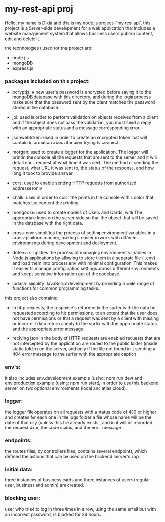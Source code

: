 # my-rest-api proj
Hello, my name is Dikla and this is my node.js project- 'my rest api'.
this project is a Server-side development for a web application that includes a website management system that allows business users
publish content, edit and delete it. 

the technologies I used for this project are:
- node j.s
- mongoDB
- express.js

### packages included on this project:

- bcryptjs: A new user's password is encrypted before saving it to the mongoDB database with
this directory, and during the login process make sure that the password sent by the client matches the password
stored in the database. 

- joi: used in order to perform validation on objects received from a client
and if the object does not pass the validation, you must send a reply with an appropriate status and a message
corresponding error.

- jsonwebtoken: used in order to create an encrypted token that will contain information
about the user trying to connect. 

- morgan: used to create a logger for the application. The logger will printin the console all the requests that are sent to the server and it will detail each request at what time it was sent, The method of sending the request, what URL it was sent to, the status of the response, and how long it took to provide
answer

- cors: used to enable sending HTTP requests from authorized addressesonly 

- chalk: used in order to color the prints in the console with a color that matches the content the printing 

- mongoose: used to create models of Users and Cards, with The appropriate keys on the server side so that the object that will be saved in the database with the right data. 

- cross-env: simplifies the process of setting environment variables in a cross-platform manner, making it easier to work with different environments during development and deployment.

- dotenv: simplifies the process of managing environment variables in Node.js applications by allowing to store them in a separate file ( .env) and load them into process.env with minimal configuration. This makes it easier to manage configuration settings across different environments and keeps sensitive information out of the codebase.

- lodash: simplify JavaScript development by providing a wide range of functions for common programming tasks.

this project also contains:

- in http requests, the response's returned to the surfer with the data he requested according to his permissions.
to an extent that the user does not have permissions or that a request was sent by a client with missing or incorrect data
return a reply to the surfer with the appropriate status and the appropriate error message.

- reciving json in the body of HTTP requests are enabled requests that are not intercepted by the application are routed to the public folder (inside static folder) on the server, and only if the file not found in it sending a 404 error message to the surfer with the appropriate caption

### env's:
it also includes env.development.example (using: npm run dev) and env.production.example (using: npm run start), in order to use this backend server on two optional environments (local and atlas cloud).

### logger:
the logger file operates on all requests with a status code of 400 or higher and creates for each one in the logs folder
a file whose name will be the date of that day (unless this file already exists), and in it will be recorded:
the request date, the code status, and the error message

### endpoints:
the routes files, by controllers files, contains several endpoints, which defined the actions that can be used on the backend server's app.

### initial data:
three instances of business cards and three instances of users (regular user, business and admin) are created.

### blocking user:
user who tried to log in three times in a row, using the same email but with an incorrect password, is blocked for 24 hours.

